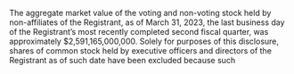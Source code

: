 The aggregate market value of the voting and non-voting stock held by non-affiliates of the Registrant, as of March 31, 2023, the last business
day  of  the  Registrant’s  most  recently  completed  second  fiscal  quarter,  was  approximately  $2,591,165,000,000.  Solely  for  purposes  of  this
disclosure, shares of common stock held by executive officers and directors of the Registrant as of such date have been excluded because such